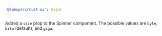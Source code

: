 ```yaml
---
'@sumup/circuit-ui': major
---
```


Added a `size` prop to the Spinner component. The possible values are `byte`, `kilo` (default), and `giga`.
